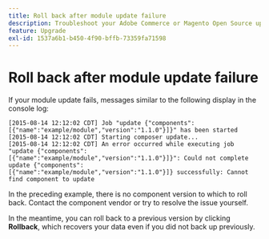 ```yaml
---
title: Roll back after module update failure
description: Troubleshoot your Adobe Commerce or Magento Open Source upgrade after encountering a module update error.
feature: Upgrade
exl-id: 1537a6b1-b450-4f90-bffb-73359fa71598
---
```

# Roll back after module update failure

If your module update fails, messages similar to the following display in the console log:

```terminal
[2015-08-14 12:12:02 CDT] Job "update {"components":[{"name":"example/module","version":"1.1.0"}]}" has been started
[2015-08-14 12:12:02 CDT] Starting composer update...
[2015-08-14 12:12:02 CDT] An error occurred while executing job "update {"components":
[{"name":"example/module","version":"1.1.0"}]}": Could not complete update {"components":
[{"name":"example/module","version":"1.1.0"}]} successfully: Cannot find component to update
```

In the preceding example, there is no component version to which to roll back. Contact the component vendor or try to resolve the issue yourself.

In the meantime, you can roll back to a previous version by clicking **Rollback**, which recovers your data even if you did not back up previously.
